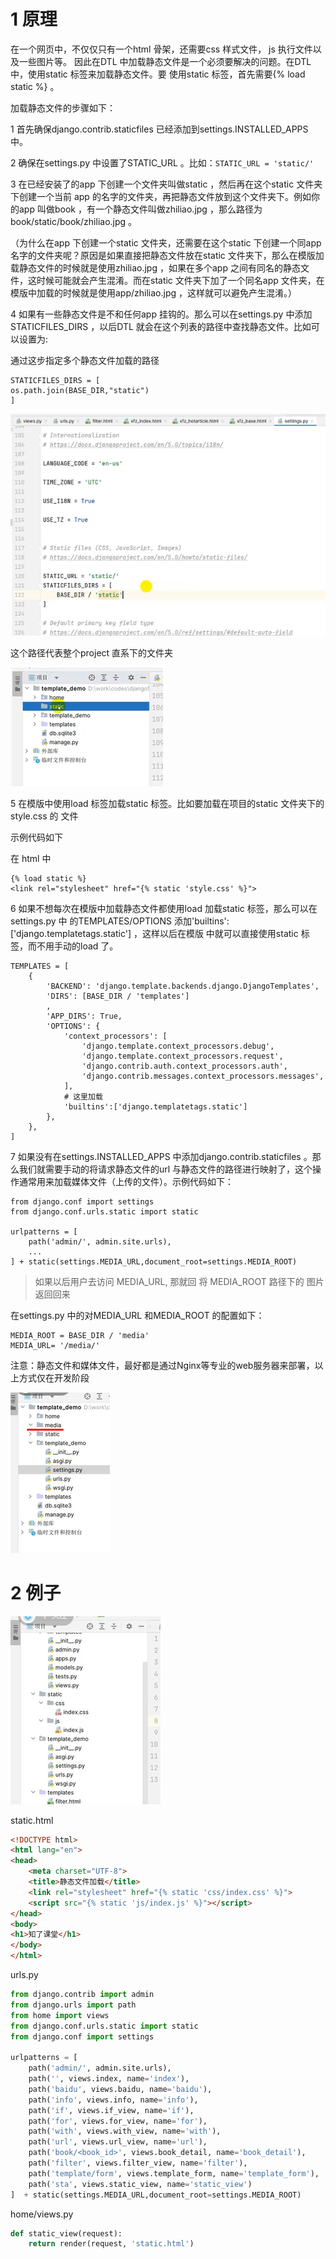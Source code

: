 
# 1 原理

在一个网页中，不仅仅只有一个html 骨架，还需要css 样式文件， js 执行文件以及一些图片等。 因此在DTL 中加载静态文件是一个必须要解决的问题。在DTL 中，使用static 标签来加载静态文件。要 使用static 标签，首先需要{% load static %} 。

加载静态文件的步骤如下：


1 首先确保django.contrib.staticfiles 已经添加到settings.INSTALLED_APPS 中。


2 确保在settings.py 中设置了STATIC_URL 。比如：`STATIC_URL = 'static/'`


3 在已经安装了的app 下创建一个文件夹叫做static ，然后再在这个static 文件夹下创建一个当前 app 的名字的文件夹，再把静态文件放到这个文件夹下。例如你的app 叫做book ，有一个静态文件叫做zhiliao.jpg ，那么路径为book/static/book/zhiliao.jpg 。

（为什么在app 下创建一个static 文件夹，还需要在这个static 下创建一个同app 名字的文件夹呢？原因是如果直接把静态文件放在static 文件夹下，那么在模版加载静态文件的时候就是使用zhiliao.jpg ，如果在多个app 之间有同名的静态文件，这时候可能就会产生混淆。而在static 文件夹下加了一个同名app 文件夹，在模版中加载的时候就是使用app/zhiliao.jpg ，这样就可以避免产生混淆。）


4 如果有一些静态文件是不和任何app 挂钩的。那么可以在settings.py 中添加
STATICFILES_DIRS ，以后DTL 就会在这个列表的路径中查找静态文件。比如可以设置为:

通过这步指定多个静态文件加载的路径 

```
STATICFILES_DIRS = [
os.path.join(BASE_DIR,"static")
]
```

![](images/Pasted%20image%2020240616191034.png)

这个路径代表整个project 直系下的文件夹 

![](images/Pasted%20image%2020240616191217.png)

5 在模版中使用load 标签加载static 标签。比如要加载在项目的static 文件夹下的style.css 的 文件

示例代码如下 

在 html 中 
```
{% load static %}
<link rel="stylesheet" href="{% static 'style.css' %}">
```

6
如果不想每次在模版中加载静态文件都使用load 加载static 标签，那么可以在settings.py 中 的TEMPLATES/OPTIONS 添加'builtins':['django.templatetags.static'] ，这样以后在模版 中就可以直接使用static 标签，而不用手动的load 了。

```
TEMPLATES = [
    {
        'BACKEND': 'django.template.backends.django.DjangoTemplates',
        'DIRS': [BASE_DIR / 'templates']
        ,
        'APP_DIRS': True,
        'OPTIONS': {
            'context_processors': [
                'django.template.context_processors.debug',
                'django.template.context_processors.request',
                'django.contrib.auth.context_processors.auth',
                'django.contrib.messages.context_processors.messages',
            ],
            # 这里加载
            'builtins':['django.templatetags.static']
        },
    },
]
```


7
如果没有在settings.INSTALLED_APPS 中添加django.contrib.staticfiles 。那么我们就需要手动的将请求静态文件的url 与静态文件的路径进行映射了，这个操作通常用来加载媒体文件（上传的文件）。示例代码如下：

```
from django.conf import settings
from django.conf.urls.static import static

urlpatterns = [
    path('admin/', admin.site.urls),
    ...
] + static(settings.MEDIA_URL,document_root=settings.MEDIA_ROOT)
```

> 如果以后用户去访问 MEDIA_URL, 那就回 将 MEDIA_ROOT 路径下的 图片返回回来 


在settings.py 中的对MEDIA_URL 和MEDIA_ROOT 的配置如下：
```
MEDIA_ROOT = BASE_DIR / 'media'
MEDIA_URL= '/media/'
```

注意：静态文件和媒体文件，最好都是通过Nginx等专业的web服务器来部署，以上方式仅在开发阶段

![](images/Pasted%20image%2020240616193025.png)



# 2 例子

![](images/Pasted%20image%2020240616192243.png)

static.html
```html
<!DOCTYPE html>  
<html lang="en">  
<head>  
    <meta charset="UTF-8">  
    <title>静态文件加载</title>  
    <link rel="stylesheet" href="{% static 'css/index.css' %}">  
    <script src="{% static 'js/index.js' %}"></script>  
</head>  
<body>  
<h1>知了课堂</h1>  
</body>  
</html>
```


urls.py
```python
from django.contrib import admin
from django.urls import path
from home import views
from django.conf.urls.static import static
from django.conf import settings

urlpatterns = [
    path('admin/', admin.site.urls),
    path('', views.index, name='index'),
    path('baidu', views.baidu, name='baidu'),
    path('info', views.info, name='info'),
    path('if', views.if_view, name='if'),
    path('for', views.for_view, name='for'),
    path('with', views.with_view, name='with'),
    path('url', views.url_view, name='url'),
    path('book/<book_id>', views.book_detail, name='book_detail'),
    path('filter', views.filter_view, name='filter'),
    path('template/form', views.template_form, name='template_form'),
    path('sta', views.static_view, name='static_view')
]  + static(settings.MEDIA_URL,document_root=settings.MEDIA_ROOT)
```


home/views.py
```python
def static_view(request):
    return render(request, 'static.html')
```





